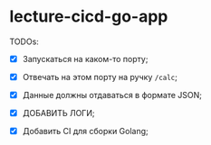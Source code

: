 # lecture-cicd-go-app

TODOs:

- [x] Запускаться на каком-то порту;
- [x] Отвечать на этом порту на ручку `/calc`;
- [x] Данные должны отдаваться в формате JSON;
- [x] ДОБАВИТЬ ЛОГИ;
- [x] Добавить CI для сборки Golang;

